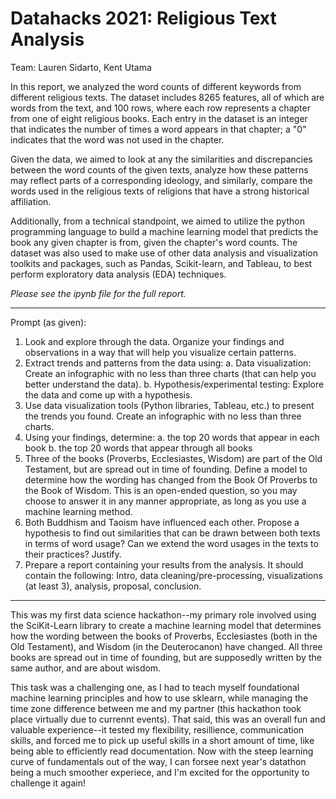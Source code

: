 # Datahacks 2021: Religious Text Analysis
Team: Lauren Sidarto, Kent Utama

In this report, we analyzed the word counts of different keywords from different religious texts. The dataset includes 8265 features, all of which are words from the text, and 100 rows, where each row represents a chapter from one of eight religious books. Each entry in the dataset is an integer that indicates the number of times a word appears in that chapter; a "0" indicates that the word was not used in the chapter.

Given the data, we aimed to look at any the similarities and discrepancies between the word counts of the given texts, analyze how these patterns may reflect parts of a corresponding ideology, and similarly, compare the words used in the religious texts of religions that have a strong historical affiliation.

Additionally, from a technical standpoint, we aimed to utilize the python programming language to build a machine learning model that predicts the book any given chapter is from, given the chapter's word counts. The dataset was also used to make use of other data analysis and visualization toolkits and packages, such as Pandas, Scikit-learn, and Tableau, to best perform exploratory data analysis (EDA) techniques.

*Please see the ipynb file for the full report.*

---

Prompt (as given):
1. Look and explore through the data. Organize your findings and observations in a way that will help you visualize certain patterns.
2. Extract trends and patterns from the data using:
a. Data visualization: Create an infographic with no less than three charts (that can
help you better understand the data).
b. Hypothesis/experimental testing: Explore the data and come up with a
hypothesis.
3. Use data visualization tools (Python libraries, Tableau, etc.) to present the trends you
found. Create an infographic with no less than three charts.
4. Using your findings, determine:
a. the top 20 words that appear in each book
b. the top 20 words that appear through all books
5. Three of the books (Proverbs, Ecclesiastes, Wisdom) are part of the Old Testament, but
are spread out in time of founding. Define a model to determine how the wording has changed from the Book Of Proverbs to the Book of Wisdom. This is an open-ended question, so you may choose to answer it in any manner appropriate, as long as you use a machine learning method.
6. Both Buddhism and Taoism have influenced each other. Propose a hypothesis to find out similarities that can be drawn between both texts in terms of word usage? Can we extend the word usages in the texts to their practices? Justify.
7. Prepare a report containing your results from the analysis. It should contain the following: Intro, data cleaning/pre-processing, visualizations (at least 3), analysis, proposal, conclusion.

---

This was my first data science hackathon--my primary role involved using the SciKit-Learn library to create a machine learning model that determines how the wording between the books of Proverbs, Ecclesiastes (both in the Old Testament), and Wisdom (in the Deuterocanon) have changed. All three books are spread out in time of founding, but are supposedly written by the same author, and are about wisdom.

This task was a challenging one, as I had to teach myself foundational machine learning principles and how to use sklearn, while managing the time zone difference between me and my partner (this hackathon took place virtually due to currennt events). That said, this was an overall fun and valuable experience--it tested my flexibility, resillience, communication skills, and forced me to pick up useful skills in a short amount of time, like being able to efficiently read documentation. Now with the steep learning curve of fundamentals out of the way, I can forsee next year's datathon being a much smoother experiece, and I'm excited for the opportunity to challenge it again!


